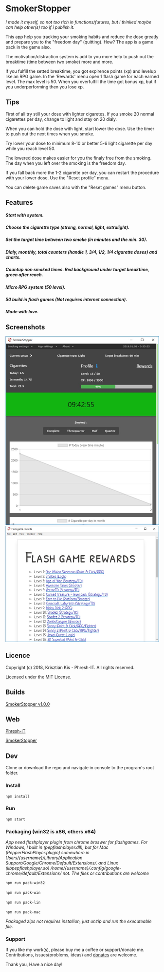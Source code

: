 # SmokerStopper

*I made it myself, so not too rich in functions/futures, but i thinked maybe can help other(s) too if i publish it.*

This app help you tracking your smoking habits and reduce the dose greatly and prepare you to the "freedom day" (quitting).
How?
The app is a game pack in the game also.

The motivation/distraction system is add to you more help to push out the breaktime (time between two smoke) more and more.

If you fulfill the setted breaktime, you got expirence points (xp) and levelup like an RPG game. In the 'Rewards' menu open 1 flash game for each earned level.
The max level is 50.
When you overfulfill the time got bonus xp, but if you underperforming then you lose xp.


## Tips

First of all try still your dose with lighter cigaretes. If you smoke 20 normal cigarettes per day, change to light and stay on 20 dialy.

When you can hold the dose with light, start lower the dose. Use the timer to push out the next times when you smoke.

Try lower your dose to minimum 8-10 or better 5-6 light cigarette per day while you reach level 50.

The lowered dose makes easier for you the finaly free from the smoking. The day when you left over the smoking is the freedom day.

If you fall back more the 1-2 cigarette per day, you can restart the procedure with your lower dose. Use the "Reset profile" menu.

You can delete game saves also with the "Reset games" menu button.


## Features

##### Start with system.

##### Choose the cigarette type (strong, normal, light, extralight).

##### Set the target time between two smoke (in minutes and the min. 30).

##### Dialy, monthly, total counters (handle 1, 3/4, 1/2, 1/4 cigarette doses) and charts.

##### Countup non smoked times. Red background under target breaktime, green after reach.

##### Micro RPG system (50 level).

##### 50 build in flash games (Not requires internet connection).

##### Made with love.


## Screenshots

![App](https://github.com/Phreshhh/SmokerStopper/blob/master/build/screenshots/app-home.jpg)
![Game list](https://github.com/Phreshhh/SmokerStopper/blob/master/build/screenshots/flash-game-rewards.jpg)


## Licence
Copyright (c) 2018, Krisztián Kis - Phresh-IT. All rights reserved.

Licensed under the [MIT](https://github.com/Phreshhh/SmokerStopper/blob/master/LICENSE.md) License.


## Builds

[SmokerStopper v1.0.0](https://github.com/Phreshhh/SmokerStopper/releases/tag/v1.0.0)


## Web

[Phresh-IT](https://phresh-it.hu/)

[SmokerStopper](https://phresh-it.hu/apps/smokerstopper/)


## Dev

Clone or download the repo and navigate in console to the program's root folder.

### Install

```
npm install
```

### Run

```
npm start
```


### Packaging (win32 is x86, others x64)
*App need flashplayer plugin from chrome broswer for flashgames.*
*For Windows, I built in (pepflashplayer.dll),*
*but for Mac (PepperFlashPlayer.plugin) somewhere in Users/{username}/Library/Application Support/Google/Chrome/Default/Extensions/.*
*and Linux (libpepflashplayer.so) /home/{username}/.config/google-chrome/default/Extensions/*
*not. The files or contributions are welcome*

```
npm run pack-win32

npm run pack-win

npm run pack-lin

npm run pack-mac
```

*Packaged zips not requires installion, just unzip and run the executeable file.*

### Support

If you like my work(s), please buy me a coffee or support/donate me. Contributions, issues(problems, ideas) and [donates](https://www.paypal.com/cgi-bin/webscr?cmd=_s-xclick&hosted_button_id=L3HSBGM4JTKEL&source=url) are welcome.

Thank you, Have a nice day!
